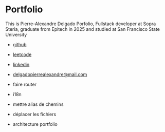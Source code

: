 # Portfolio

This is Pierre-Alexandre Delgado Porfolio, Fullstack developer at Sopra Steria, graduate from Epitech in 2025 and studied at San Francisco State University

- [github](https://github.com/TheRealPad)
- [leetcode](https://leetcode.com/u/delgadopierrealexandre/)
- [linkedin](https://www.linkedin.com/in/pierre-alexandre-delgado/)
- [delgadopierrealexandre@mail.com](mailto:delgadopierrealexandre@mail.com)


- faire router
- i18n
- mettre alias de chemins
- déplacer les fichiers
- architecture portfolio

